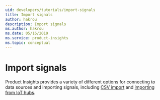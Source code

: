 ```yaml
---
uid: developers/tutorials/import-signals
title: Import signals
author: hakrou
description: Import signals
ms.author: hakrou
ms.date: 05/16/2019
ms.service: product-insights
ms.topic: conceptual
---
```


# Import signals  

Product Insights provides a variety of different options for connecting to data sources and importing signals,
including [CSV import](xref:developers/downloads/ingest) and [importing from IoT hubs]().


